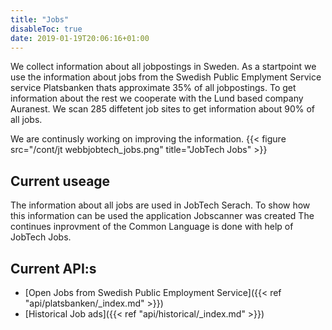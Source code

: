 ```yaml
---
title: "Jobs"
disableToc: true
date: 2019-01-19T20:06:16+01:00
---
```


We collect information about all jobpostings in Sweden. As a startpoint we use the information about jobs from the Swedish Public Emplyment Service service Platsbanken thats approximate 35% of all jobpostings.  To get information about the rest we cooperate with the Lund based company Auranest. We scan 285 diffetent job sites to get information about 90% of all jobs.

We are continusly working on improving the information.
{{< figure src="/cont/jt webbjobtech_jobs.png" title="JobTech Jobs" >}}

## Current useage
The information about all jobs are used in JobTech Serach.
To show how this information can be used the application Jobscanner was created
The continues inprovment of the Common Language is done with help of JobTech Jobs.

## Current API:s
* [Open Jobs from Swedish Public Employment Service]({{< ref "api/platsbanken/_index.md" >}})
* [Historical Job ads]({{< ref "api/historical/_index.md" >}})
